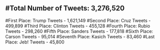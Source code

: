 #Total Number of Tweets: 3,276,520 
---
#First Place: Trump Tweets - 1,621,149
#Second Place: Cruz Tweets - 499,899
#Third Place: Clinton Tweets - 455,128
#Fourth Place: Rubio Tweets - 298,260
#Fifth Place: Sanders Tweets - 177,818
#Sixth Place: Carson Tweets - 95,014
#Seventh Place: Kasich Tweets - 83,460
#Last Place: Jeb! Tweets - 45,800
